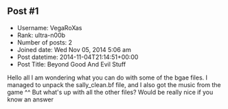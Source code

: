## Post #1
- Username: VegaRoXas
- Rank: ultra-n00b
- Number of posts: 2
- Joined date: Wed Nov 05, 2014 5:06 am
- Post datetime: 2014-11-04T21:14:51+00:00
- Post Title: Beyond Good And Evil Stuff

Hello all 
I am wondering what you can do with some of the bgae files.
I managed to unpack the sally_clean.bf file, and I also got the music from the game ^^
But what's up with all the other files?
Would be really nice if you know an answer

